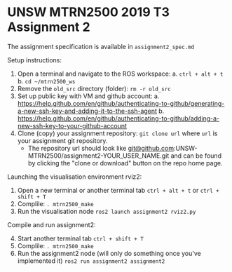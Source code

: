 # UNSW MTRN2500 2019 T3 Assignment 2

The assignment specification is available in `assignment2_spec.md`

Setup instructions:

1. Open a terminal and navigate to the ROS workspace:
  a. `ctrl + alt + t`
  b. `cd ~/mtrn2500_ws`
2. Remove the `old_src` directory (folder):
     `rm -r old_src`
3. Set up public key with VM and github account:
  a. https://help.github.com/en/github/authenticating-to-github/generating-a-new-ssh-key-and-adding-it-to-the-ssh-agent
  b. https://help.github.com/en/github/authenticating-to-github/adding-a-new-ssh-key-to-your-github-account
4. Clone (copy) your assignment repository:
    `git clone url` where `url` is your assignment git repository.
    - The repository url should look like git@github.com:UNSW-MTRN2500/assignment2-YOUR_USER_NAME.git and can be found by clicking the "clone or download" button on the repo home page.

Launching the visualisation environment rviz2:

1. Open a new terminal or another terminal tab 
    `ctrl + alt + t` or `ctrl + shift + T`
2. Complile: 
    `. mtrn2500_make`
3. Run the visualisation node
    `ros2 launch assignment2 rviz2.py`

Compile and run assignment2:

4. Start another terminal tab 
    `ctrl + shift + T`
5. Complile: 
    `. mtrn2500_make`
6. Run the assignment2 node (will only do something once you've implemented it)
    `ros2 run assignment2 assignment2`
